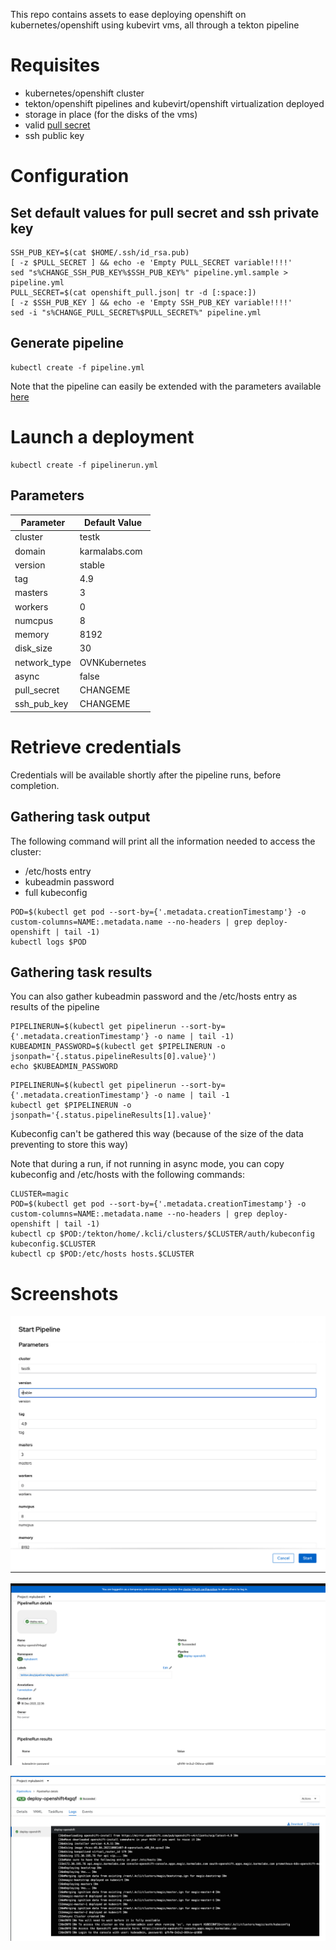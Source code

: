 This repo contains assets to ease deploying openshift on kubernetes/openshift using kubevirt vms, all through a tekton pipeline

# Requisites

- kubernetes/openshift cluster
- tekton/openshift pipelines and kubevirt/openshift virtualization deployed
- storage in place (for the disks of the vms)
- valid [pull secret](https://console.redhat.com/openshift/install/pull-secret)
- ssh public key

# Configuration

## Set default values for pull secret and ssh private key

```
SSH_PUB_KEY=$(cat $HOME/.ssh/id_rsa.pub)
[ -z $PULL_SECRET ] && echo -e 'Empty PULL_SECRET variable!!!!'
sed "s%CHANGE_SSH_PUB_KEY%$SSH_PUB_KEY%" pipeline.yml.sample > pipeline.yml
PULL_SECRET=$(cat openshift_pull.json| tr -d [:space:])
[ -z $SSH_PUB_KEY ] && echo -e 'Empty SSH_PUB_KEY variable!!!!'
sed -i "s%CHANGE_PULL_SECRET%$PULL_SECRET%" pipeline.yml
```

## Generate pipeline

```
kubectl create -f pipeline.yml
```

Note that the pipeline can easily be extended  with the parameters available [here](https://github.com/karmab/kcli/blob/master/kvirt/openshift/kcli_default.yml)

# Launch a deployment

```
kubectl create -f pipelinerun.yml
```

## Parameters

|Parameter         |Default Value  |
|------------------|---------------|
|cluster           |testk          |
|domain            |karmalabs.com  |
|version           |stable         |
|tag               |4.9            |
|masters           |3              |
|workers           |0              |
|numcpus           |8              |
|memory            |8192           |
|disk_size         |30             |
|network_type      |OVNKubernetes  |
|async             |false          |
|pull_secret       |CHANGEME       |
|ssh_pub_key       |CHANGEME       |

# Retrieve credentials

Credentials will be available shortly after the pipeline runs, before completion.

## Gathering task output

The following command will print all the information needed to access the cluster:

- /etc/hosts entry
- kubeadmin password
- full kubeconfig

```
POD=$(kubectl get pod --sort-by={'.metadata.creationTimestamp'} -o custom-columns=NAME:.metadata.name --no-headers | grep deploy-openshift | tail -1)
kubectl logs $POD
```

## Gathering task results

You can also gather kubeadmin password and the /etc/hosts entry as results of the pipeline

```
PIPELINERUN=$(kubectl get pipelinerun --sort-by={'.metadata.creationTimestamp'} -o name | tail -1)
KUBEADMIN_PASSWORD=$(kubectl get $PIPELINERUN -o jsonpath='{.status.pipelineResults[0].value}')
echo $KUBEADMIN_PASSWORD
```

```
PIPELINERUN=$(kubectl get pipelinerun --sort-by={'.metadata.creationTimestamp'} -o name | tail -1
kubectl get $PIPELINERUN -o jsonpath='{.status.pipelineResults[1].value}'
```

Kubeconfig can't be gathered this way (because of the size of the data preventing to store this way)

Note that during a run, if not running in async mode, you can copy kubeconfig and /etc/hosts with the following commands:

```
CLUSTER=magic
POD=$(kubectl get pod --sort-by={'.metadata.creationTimestamp'} -o custom-columns=NAME:.metadata.name --no-headers | grep deploy-openshift | tail -1)
kubectl cp $POD:/tekton/home/.kcli/clusters/$CLUSTER/auth/kubeconfig kubeconfig.$CLUSTER
kubectl cp $POD:/etc/hosts hosts.$CLUSTER
```

# Screenshots

![wizard](img/01.png)


![exec](img/02.png)


![details](img/03.png)

